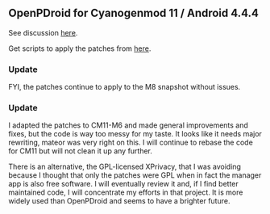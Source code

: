 ## OpenPDroid for Cyanogenmod 11 / Android 4.4.4


See discussion [here](https://github.com/OpenPDroid/OpenPDroidPatches/issues/21).

Get scripts to apply the patches from [here](https://github.com/Lanchon/OpenPDroid-scripts).


### Update


FYI, the patches continue to apply to the M8 snapshot without issues.


### Update


I adapted the patches to CM11-M6 and made general improvements and fixes, but the code is way too messy for my taste. It looks like it needs major rewriting, mateor was very right on this. I will continue to rebase the code for CM11 but will not clean it up any further.

There is an alternative, the GPL-licensed XPrivacy, that I was avoiding because I thought that only the patches were GPL when in fact the manager app is also free software. I will eventually review it and, if I find better maintained code, I will concentrate my efforts in that project. It is more widely used than OpenPDroid and seems to have a brighter future.
